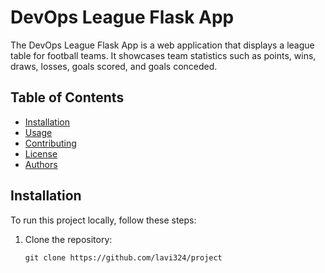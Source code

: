 # DevOps League Flask App

The DevOps League Flask App is a web application that displays a league table for football teams. It showcases team statistics such as points, wins, draws, losses, goals scored, and goals conceded.

## Table of Contents

- [Installation](#installation)
- [Usage](#usage)
- [Contributing](#contributing)
- [License](#license)
- [Authors](#authors)

## Installation

To run this project locally, follow these steps:

1. Clone the repository:

   ```shell
   git clone https://github.com/lavi324/project
